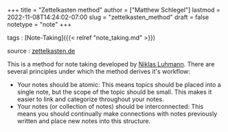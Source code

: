 +++
title = "Zettelkasten method"
author = ["Matthew Schlegel"]
lastmod = 2022-11-08T14:24:02-07:00
slug = "zettelkasten_method"
draft = false
notetype = "note"
+++

tags
: [Note-Taking]({{< relref "note_taking.md" >}})

source
: [zettelkasten.de](https://zettelkasten.de)

This is a method for note taking developed by [Niklas Luhmann](https://en.wikipedia.org/wiki/Niklas_Luhmann). There are several principles under which the method derives it's workflow:

-   Your notes should be atomic: This means topics should be placed into a single note, <span class="underline">but</span> the scope of the topic should be small. This makes it easier to link and categorize throughout your notes.
-   Your notes (or collection of notes) should be interconnected: This means you should continually make connections with notes previously written and place new notes into this structure.
